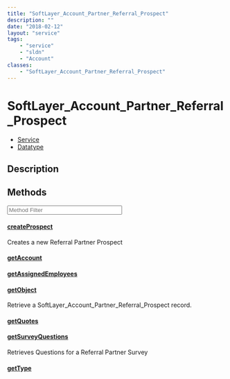 ```yaml
---
title: "SoftLayer_Account_Partner_Referral_Prospect"
description: ""
date: "2018-02-12"
layout: "service"
tags:
    - "service"
    - "sldn"
    - "Account"
classes:
    - "SoftLayer_Account_Partner_Referral_Prospect"
---
```

# SoftLayer_Account_Partner_Referral_Prospect
<div id='service-datatype'>
    <ul id='sldn-reference-tabs'>
    <li id='service'> <a href='/reference/services/SoftLayer_Account_Partner_Referral_Prospect' >Service</a></li>    <li id='datatype'> <a href='/reference/datatypes/SoftLayer_Account_Partner_Referral_Prospect' >Datatype</a></li>
    </ul>
</div>

## Description






        
<div id="properties" class="content service-content">

## Methods

<div class="view-filters">
    <div class="clearfix">
        <div class="search-input-box">
            <input placeholder="Method Filter" onkeyup="titleSearch(inputId='edit-combine', divId='method-div', elementClass='method-row')" 
                type="text" id="edit-combine" value="" size="30" maxlength="128" class="form-text">
        </div>
    </div>
</div>

<div id="method-div">

<div class="method-row">

#### [createProspect](/reference/services/SoftLayer_Account_Partner_Referral_Prospect/createProspect)
Creates a new Referral Partner Prospect

</div>

<div class="method-row">

#### [getAccount](/reference/services/SoftLayer_Account_Partner_Referral_Prospect/getAccount)


</div>

<div class="method-row">

#### [getAssignedEmployees](/reference/services/SoftLayer_Account_Partner_Referral_Prospect/getAssignedEmployees)


</div>

<div class="method-row">

#### [getObject](/reference/services/SoftLayer_Account_Partner_Referral_Prospect/getObject)
Retrieve a SoftLayer_Account_Partner_Referral_Prospect record.

</div>

<div class="method-row">

#### [getQuotes](/reference/services/SoftLayer_Account_Partner_Referral_Prospect/getQuotes)


</div>

<div class="method-row">

#### [getSurveyQuestions](/reference/services/SoftLayer_Account_Partner_Referral_Prospect/getSurveyQuestions)
Retrieves Questions for a Referral Partner Survey

</div>

<div class="method-row">

#### [getType](/reference/services/SoftLayer_Account_Partner_Referral_Prospect/getType)


</div>
</div>

</div>

